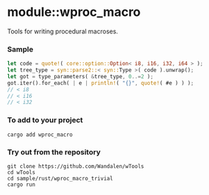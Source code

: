 
# module::wproc_macro

Tools for writing procedural macroses.

### Sample

``` rust test
let code = quote!( core::option::Option< i8, i16, i32, i64 > );
let tree_type = syn::parse2::< syn::Type >( code ).unwrap();
let got = type_parameters( &tree_type, 0..=2 );
got.iter().for_each( | e | println!( "{}", quote!( #e ) ) );
// < i8
// < i16
// < i32
```

### To add to your project

``` shell test
cargo add wproc_macro
```

### Try out from the repository

``` shell test
git clone https://github.com/Wandalen/wTools
cd wTools
cd sample/rust/wproc_macro_trivial
cargo run
```
